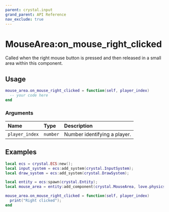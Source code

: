 ```yaml
---
parent: crystal.input
grand_parent: API Reference
nav_exclude: true
---
```


# MouseArea:on_mouse_right_clicked

Called when the right mouse button is pressed and then released in a small area within this component.

## Usage

```lua
mouse_area.on_mouse_right_clicked = function(self, player_index)
  -- your code here
end
```

### Arguments

| Name           | Type     | Description                  |
| :------------- | :------- | :--------------------------- |
| `player_index` | `number` | Number identifying a player. |

## Examples

```lua
local ecs = crystal.ECS:new();
local input_system = ecs:add_system(crystal.InputSystem);
local draw_system = ecs:add_system(crystal.DrawSystem);

local entity = ecs:spawn(crystal.Entity);
local mouse_area = entity:add_component(crystal.MouseArea, love.physics.newCircleShape(10));

mouse_area.on_mouse_right_clicked = function(self, player_index)
  print("Right clicked");
end
```
